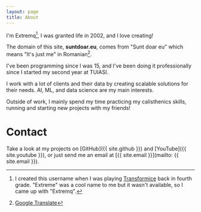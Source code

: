 ```yaml
---
layout: page
title: About
---
```


I'm Extremq[^name-explanation], I was granted life in 2002, and I love creating!

The domain of this site, **suntdoar.eu**, comes from "Sunt doar eu" which means "It's just me" in Romanian[^translation].

I've been programming since I was 15, and I've been doing it professionally since I started my second year at TUIASI.

I work with a lot of clients and their data by creating scalable solutions for their needs. AI, ML, and data science are my main interests.

Outside of work, I mainly spend my time practicing my calisthenics skills, running and starting new projects with my friends!

# Contact

Take a look at my projects on [GitHub]({{ site.github }}) and [YouTube]({{ site.youtube }}), or just send me an email at [{{ site.email }}](mailto: {{ site.email }}).

[^name-explanation]: I created this username when I was playing [Transformice](https://transformice.com) back in fourth grade. "Extreme" was a cool name to me but it wasn't available, so I came up with "Extremq".
[^translation]: [Google Translate](https://translate.google.com/?sl=ro&tl=en&text=Sunt%20doar%20eu.&op=translate)